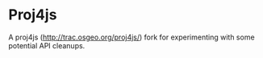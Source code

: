 Proj4js
=======

A proj4js (http://trac.osgeo.org/proj4js/) fork for experimenting with some potential API cleanups.